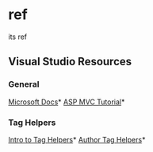 # ref
its ref

## Visual Studio Resources

### General

[Microsoft Docs](https://docs.microsoft.com/en-us/aspnet/core/?view=aspnetcore-3.1)\*
[ASP MVC Tutorial](https://docs.microsoft.com/en-us/aspnet/core/tutorials/first-mvc-app/?view=aspnetcore-3.1)\*

### Tag Helpers

[Intro to Tag Helpers](https://docs.microsoft.com/en-us/aspnet/core/mvc/views/tag-helpers/intro?view=aspnetcore-3.1)\*
[Author Tag Helpers](https://docs.microsoft.com/en-us/aspnet/core/mvc/views/tag-helpers/authoring?view=aspnetcore-3.1)\*
